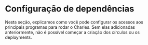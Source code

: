 # Configuração de dependências

Nesta seção, explicamos como você pode configurar os acessos aos principais programas para rodar o Charles. Sem elas adicionadas anteriormente, não é possível começar a criação dos círculos ou os deployments.

